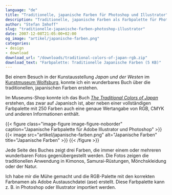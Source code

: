 ```yaml
---
language: "de"
title: "Traditionelle, japanische Farben für Photoshop und Illustrator"
description: "Traditionelle, japanische Farben als Farbpalette für Photoshop und Illustrator zum KOSTENLOSEN Download."
author: "Stefan Imhoff"
slug: "traditionelle-japanische-farben-photoshop-illustrator"
date: 2007-12-08T21:05:00+02:00
og_image: "artikel/japanische-farben.png"
categories:
- design
- download
download_url: "/downloads/traditional-colors-of-japan-rgb.zip"
download_text: "Farbpalette: Traditionelle Japanische Farben (5 KB)"
---
```


Bei einem Besuch in der Kunstausstellung <cite>Japan und der Westen</cite> im [Kunstmuseum Wolfsburg](https://www.kunstmuseum-wolfsburg.de/ "Kunstmuseum-Wolfsburg"), konnte ich ein wunderbares Buch über die traditionellen, japanischen Farben erstehen.

Im Museums-Shop konnte ich das Buch <cite>[The Traditional Colors of Japan](http://www.amazon.de/gp/product/4894445786/ref=as_li_ss_tl?ie=UTF8&camp=1638&creative=19454&creativeASIN=4894445786&linkCode=as2&tag=kogakurede-21)</cite> erstehen, das zwar auf Japanisch ist, aber neben einer vollständigen Farbpalette mit 250 Farben auch eine genaue Wertangabe von RGB, CMYK und anderen Informationen enthält.

{{< figure class="image-figure image-figure-noborder" caption="Japanische Farbpalette für Adobe Illustrator und Photoshop" >}}
{{< image src="artikel/japanische-farben.png" alt="Japanische Farben" title="Japanische Farben" >}}
{{< /figure >}}

Jede Seite des Buches zeigt drei Farben, die immer einem oder mehreren wunderbaren Fotos gegenübergestellt werden. Die Fotos zeigen die traditionellen Anwendung in Kimonos, Samurai-Rüstungen, Mönchskleidung oder der Natur.

Ich habe mir die Mühe gemacht und die RGB-Palette mit den korrekten Farbnamen als Adobe Austauschdatei (ase) erstellt. Diese Farbpalette kann z. B. in Photoshop oder Illustrator importiert werden.

